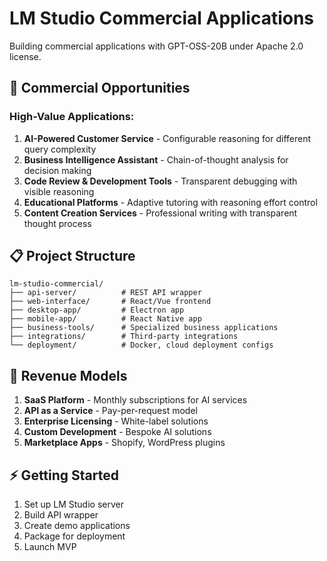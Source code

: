 # LM Studio Commercial Applications

Building commercial applications with GPT-OSS-20B under Apache 2.0 license.

## 🚀 Commercial Opportunities

### High-Value Applications:
1. **AI-Powered Customer Service** - Configurable reasoning for different query complexity
2. **Business Intelligence Assistant** - Chain-of-thought analysis for decision making
3. **Code Review & Development Tools** - Transparent debugging with visible reasoning
4. **Educational Platforms** - Adaptive tutoring with reasoning effort control
5. **Content Creation Services** - Professional writing with transparent thought process

## 📋 Project Structure

```
lm-studio-commercial/
├── api-server/          # REST API wrapper
├── web-interface/       # React/Vue frontend
├── desktop-app/         # Electron app
├── mobile-app/          # React Native app
├── business-tools/      # Specialized business applications
├── integrations/        # Third-party integrations
└── deployment/          # Docker, cloud deployment configs
```

## 🎯 Revenue Models

1. **SaaS Platform** - Monthly subscriptions for AI services
2. **API as a Service** - Pay-per-request model
3. **Enterprise Licensing** - White-label solutions
4. **Custom Development** - Bespoke AI solutions
5. **Marketplace Apps** - Shopify, WordPress plugins

## ⚡ Getting Started

1. Set up LM Studio server
2. Build API wrapper
3. Create demo applications
4. Package for deployment
5. Launch MVP